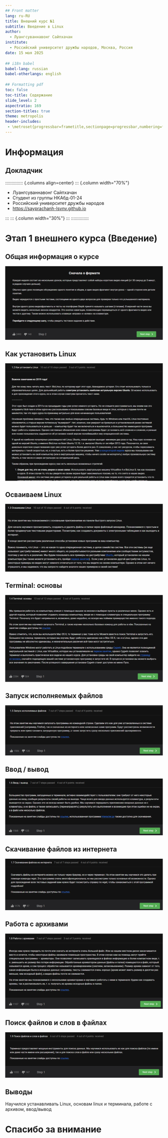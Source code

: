 ```yaml
---
## Front matter
lang: ru-RU
title: Внешний курс №1
subtitle: Введение в Linux
author:
  - Луангсуваннавонг Сайпхачан
institute:
  - Российский университет дружбы народов, Москва, Россия
date: 15 мая 2025

## i18n babel
babel-lang: russian
babel-otherlangs: english

## Formatting pdf
toc: false
toc-title: Содержание
slide_level: 2
aspectratio: 169
section-titles: true
theme: metropolis
header-includes:
 - \metroset{progressbar=frametitle,sectionpage=progressbar,numbering=fraction}
---
```


# Информация

## Докладчик

:::::::::::::: {.columns align=center}
::: {.column width="70%"}

  * Луангсуваннавонг Сайпхачан
  * Студент из группы НКАбд-01-24
  * Российский университет дружбы народов
  * <https://sayprachanh-lsvnv.github.io>

:::
::: {.column width="30%"}
:::
::::::::::::::

# Этап 1 внешнего курса (Введение)

## Общая информация о курсе
![1.1](image/pic/1.png)

## Как установить Linux

![1.2](image/pic/2.png)

## Осваиваем Linux

![1.3](image/pic/3.png)

## Terminal: основы

![1.4](image/pic/4.png)

## Запуск исполняемых файлов

![1.5](image/pic/5.png)

## Ввод / вывод

![1.6](image/pic/6.png)

## Скачивание файлов из интернета

![1.7](image/pic/7.png)

## Работа с архивами

![1.8](image/pic/8.png)

## Поиск файлов и слов в файлах

![1.9](image/pic/9.png)

## Выводы

Научился устанавливать Linux, основам linux и терминала, работе с архивом, ввод/вывод

# Спасибо за внимание
